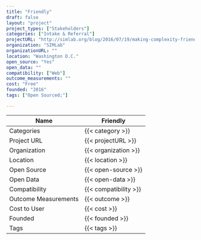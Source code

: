 ```yaml
---
title: "Friendly"
draft: false
layout: "project"
project_types: ["Stakeholders"]
categories: ["Intake & Referral"]
projectURL: "http://simlab.org/blog/2016/07/19/making-complexity-friendly/"
organization: "SIMLab"
organizationURL: ""
location: "Washington D.C."
open_source: "Yes"
open_data: ""
compatibility: ["Web"]
outcome_measurements: ""
cost: "Free"
founded: "2016"
tags: ["Open Sourced;"]

---
```



Name                    |  Friendly    
------------------------|----
Categories              | {{< category >}} 
Project URL             | {{< projectURL >}} 
Organization            | {{< organization >}} 
Location                | {{< location >}} 
Open Source             | {{< open-source >}} 
Open Data               | {{< open-data >}} 
Compatibility           | {{< compatibility >}} 
Outcome Measurements    | {{< outcome >}} 
Cost to User            | {{< cost >}} 
Founded                 | {{< founded >}} 
Tags                    | {{< tags >}} 

